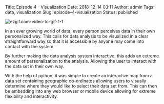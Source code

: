 Title: Episode 4 - Visualization
Date: 2018-12-14 03:11
Author: admin
Tags: data, visualization
Slug: episode-4-visualization
Status: published

![ezgif.com-video-to-gif-1-1](..\img\episode-4-visualisation\ezgif.com-video-to-gif-1-1.gif)

In an ever growing world of data, every person perceives data in their own personalized way. This calls for data analysis to be visualized in a clear straightforward way so that it is accessible by anyone may come into contact with the system.

By further making the data analysis system interactive, this adds an extreme amount of personalization to the analysis. Allowing the user to interact with the data set in their own way.

With the help of python, it was simple to create an interactive map from a data set containing geographic co-ordinates allowing users to visually determine where they would like to select their data set from. This can then be embedding into any web browser or mobile device allowing for extreme flexibility and interactivity.
